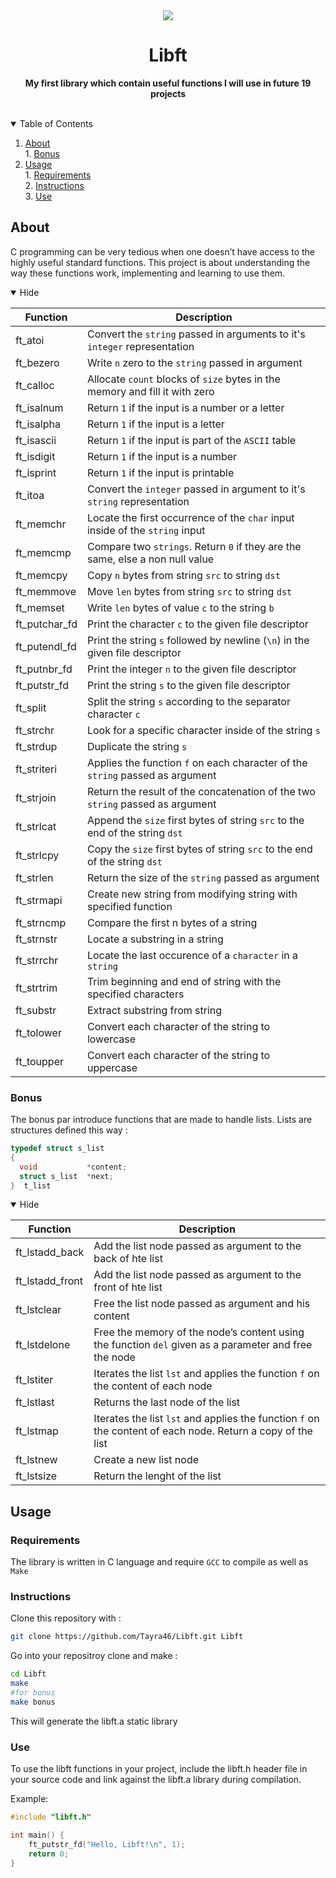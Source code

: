 <div align="center">
  <img src="https://github.com/ayogun/42-project-badges/blob/a48e677fd4871e6999a9564101dca26091ec18ef/badges/libfte.png">
  <h1>Libft</h1> 
  <p><strong>My first library which contain useful functions I will use in future 19 projects</strong></p>
  </br>
</div>


<!-- TABLE OF CONTENTS -->
<details open>
  <summary>Table of Contents</summary>
  
  1. [About](#about)\
    1. [Bonus](#bonus)
  1. [Usage](#usage)\
    1. [Requirements](#requirements)\
    2. [Instructions](#instructions)\
    3. [Use](#use)

</details>

<a id="about"></a>
  
## About
C programming can be very tedious when one doesn’t have access to the highly useful
standard functions. This project is about understanding the way these functions work,
implementing and learning to use them.

<details open>
  <summary>Hide</summary>
  
| Function | Description |
|--|--|
| ft_atoi | Convert the `string` passed in arguments to it's `integer` representation
| ft_bezero | Write `n` zero to the `string` passed in argument
| ft_calloc | Allocate `count` blocks of `size` bytes in the memory and fill it with zero
| ft_isalnum | Return `1` if the input is a number or a letter
| ft_isalpha | Return `1` if the input is a letter
| ft_isascii | Return `1` if the input is part of the `ASCII` table
| ft_isdigit | Return `1` if the input is a number
| ft_isprint | Return `1` if the input is printable
| ft_itoa | Convert the `integer` passed in argument to it's `string` representation
| ft_memchr | Locate the first occurrence of the `char` input inside of the `string` input
| ft_memcmp | Compare two `strings`. Return `0` if they are the same, else a non null value
| ft_memcpy | Copy `n` bytes from string `src` to string `dst`
| ft_memmove | Move `len` bytes from string `src` to  string `dst`
| ft_memset | Write `len` bytes of value `c` to the string `b`
| ft_putchar_fd | Print the character `c` to the given file descriptor
| ft_putendl_fd | Print the string `s` followed by newline (`\n`) in the given file descriptor
| ft_putnbr_fd | Print the integer `n` to the given file descriptor
| ft_putstr_fd | Print the string `s` to the given file descriptor
| ft_split | Split the string `s` according to the separator character `c`
| ft_strchr | Look for a specific character inside of the string `s`
| ft_strdup | Duplicate the string `s`
| ft_striteri | Applies the function `f` on each character of the `string` passed as argument
| ft_strjoin | Return the result of the concatenation of the two `string` passed as argument
| ft_strlcat | Append the `size` first bytes of string `src` to the end of the string `dst`
| ft_strlcpy | Copy the `size` first bytes of string `src` to the end of the string `dst`
| ft_strlen | Return the size of the `string` passed as argument
| ft_strmapi | Create new string from modifying string with specified function
| ft_strncmp | Compare the first n bytes of a string
| ft_strnstr | Locate a substring in a string
| ft_strrchr | Locate the last occurence of a `character` in a `string`
| ft_strtrim | Trim beginning and end of string with the specified characters
| ft_substr | Extract substring from string
| ft_tolower | Convert each character of the string to lowercase
| ft_toupper | Convert each character of the string to uppercase

</details>
<a id="bonus"></a>

### Bonus
The bonus par introduce functions that are made to handle lists.
Lists are structures defined this way :

```c
typedef struct s_list
{
  void           *content;
  struct s_list  *next;
}  t_list
```
<details open>
  <summary>Hide</summary>
  
| Function | Description |
|--|--|
| ft_lstadd_back | Add the list node passed as argument to the back of hte list
| ft_lstadd_front | Add the list node passed as argument to the front of hte list
| ft_lstclear | Free the list node passed as argument and his content
| ft_lstdelone | Free the memory of the node’s content using the function `del` given as a parameter and free the node
| ft_lstiter | Iterates the list `lst` and applies the function `f` on the content of each node
| ft_lstlast | Returns the last node of the list
| ft_lstmap | Iterates the list `lst` and applies the function `f` on the content of each node. Return a copy of the list
| ft_lstnew | Create a new list node
| ft_lstsize | Return the lenght of the list

</details>
<a id="usage"></a>

## Usage
<a id="requirements"></a>
### Requirements
The library is written in C language and require `GCC` to compile as well as `Make`
<a id="instructions"></a>
### Instructions
Clone this repository with :
```bash
git clone https://github.com/Tayra46/Libft.git Libft
```
Go into your repositroy clone and make :
```bash
cd Libft
make
#for bonus
make bonus
```
This will generate the libft.a static library
<a id="use"></a>
### Use
To use the libft functions in your project, include the libft.h header file in your source code and link against the libft.a library during compilation.

Example:
```c
#include "libft.h"

int main() {
    ft_putstr_fd("Hello, Libft!\n", 1);
    return 0;
}
```
